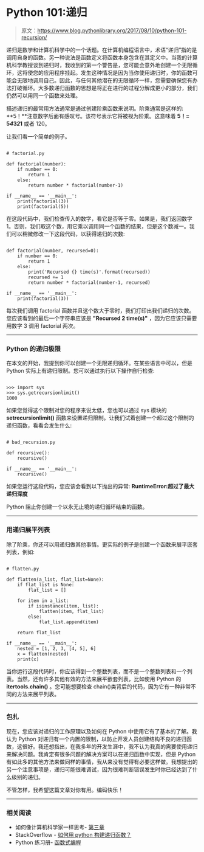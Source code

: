 # Python 101:递归

> 原文：<https://www.blog.pythonlibrary.org/2017/08/10/python-101-recursion/>

递归是数学和计算机科学中的一个话题。在计算机编程语言中，术语“递归”指的是调用自身的函数。另一种说法是函数定义将函数本身包含在其定义中。当我的计算机科学教授谈到递归时，我收到的第一个警告是，您可能会意外地创建一个无限循环，这将使您的应用程序挂起。发生这种情况是因为当你使用递归时，你的函数可能会无限地调用自己。因此，与任何其他潜在的无限循环一样，您需要确保您有办法打破循环。大多数递归函数的思想是将正在进行的过程分解成更小的部分，我们仍然可以用同一个函数来处理。

描述递归的最常用方法通常是通过创建阶乘函数来说明。阶乘通常是这样的: **5！**注意数字后面有感叹号。该符号表示它将被视为阶乘。这意味着 **5！= 5*4*3*2*1** 或者 120。

让我们看一个简单的例子。

```

# factorial.py

def factorial(number):
    if number == 0:
        return 1
    else:
        return number * factorial(number-1)

if __name__ == '__main__':
    print(factorial(3))
    print(factorial(5))

```

在这段代码中，我们检查传入的数字，看它是否等于零。如果是，我们返回数字 1。否则，我们取这个数，用它乘以调用同一个函数的结果，但是这个数减一。我们可以稍微修改一下这段代码，以获得递归的次数:

```

def factorial(number, recursed=0):
    if number == 0:
        return 1
    else:
        print('Recursed {} time(s)'.format(recursed))
        recursed += 1
        return number * factorial(number-1, recursed)

if __name__ == '__main__':
    print(factorial(3))

```

每次我们调用 factorial 函数并且这个数大于零时，我们打印出我们递归的次数。您应该看到的最后一个字符串应该是 **"Recursed 2 time(s)"** ，因为它应该只需要用数字 3 调用 factorial 两次。

* * *

### Python 的递归极限

在本文的开始，我提到你可以创建一个无限递归循环。在某些语言中可以，但是 Python 实际上有递归限制。您可以通过执行以下操作自行检查:

```

>>> import sys
>>> sys.getrecursionlimit()
1000

```

如果您觉得这个限制对您的程序来说太低，您也可以通过 sys 模块的 **setrecursionlimit()** 函数来设置递归限制。让我们试着创建一个超过这个限制的递归函数，看看会发生什么:

```

# bad_recursion.py

def recursive():
    recursive()

if __name__ == '__main__':
    recursive()

```

如果您运行这段代码，您应该会看到以下抛出的异常: **RuntimeError:超过了最大递归深度**

Python 阻止你创建一个以永无止境的递归循环结束的函数。

* * *

### 用递归展平列表

除了阶乘，你还可以用递归做其他事情。更实际的例子是创建一个函数来展平嵌套列表，例如:

```

# flatten.py

def flatten(a_list, flat_list=None):
    if flat_list is None:
        flat_list = []

    for item in a_list:
        if isinstance(item, list):
            flatten(item, flat_list)
        else:
            flat_list.append(item)

    return flat_list

if __name__ == '__main__':
    nested = [1, 2, 3, [4, 5], 6]
    x = flatten(nested)
    print(x)

```

当你运行这段代码时，你应该得到一个整数列表，而不是一个整数列表和一个列表。当然，还有许多其他有效的方法来展平嵌套列表，比如使用 Python 的 **itertools.chain()** 。您可能想要检查 chain()类背后的代码，因为它有一种非常不同的方法来展平列表。

* * *

### 包扎

现在，您应该对递归的工作原理以及如何在 Python 中使用它有了基本的了解。我认为 Python 对递归有一个内置的限制，以防止开发人员创建结构不良的递归函数，这很好。我还想指出，在我多年的开发生涯中，我不认为我真的需要使用递归来解决问题。我肯定有很多问题的解决方案可以在递归函数中实现，但是 Python 有如此多的其他方法来做同样的事情，我从来没有觉得有必要这样做。我想提出的另一个注意事项是，递归可能很难调试，因为很难判断错误发生时你已经达到了什么级别的递归。

不管怎样，我希望这篇文章对你有用。编码快乐！

* * *

### 相关阅读

*   如何像计算机科学家一样思考- [第三章](http://openbookproject.net/thinkcs/python/english3e/recursion.html)
*   StackOverflow - [如何用 python 构建递归函数？](https://stackoverflow.com/q/479343/393194)
*   Python 练习册- [函数式编程](http://anandology.com/python-practice-book/functional-programming.html)